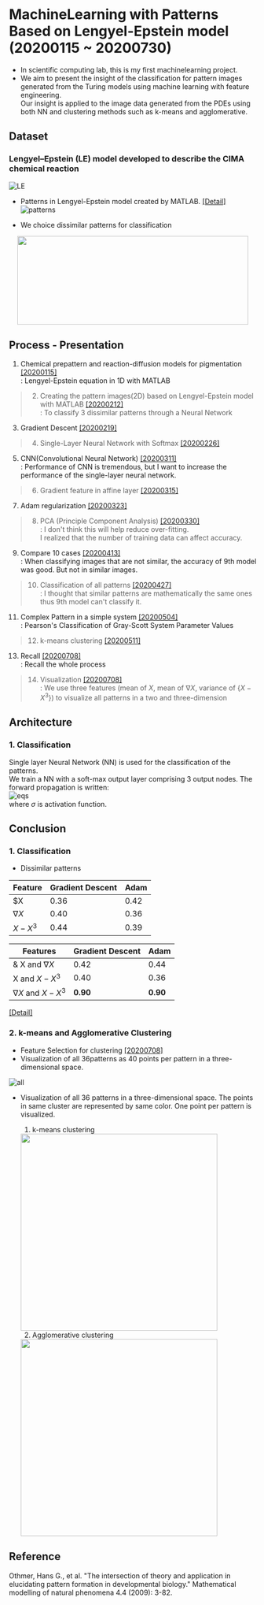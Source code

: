 # MachineLearning with Patterns Based on Lengyel-Epstein model (20200115 ~ 20200730)
- In scientific computing lab, this is my first machinelearning project.  
- We aim to present the insight of the classification for pattern images generated from the Turing models using machine learning with feature engineering.  
Our insight is applied to the image data generated from the PDEs using both NN and clustering methods such as k-means and agglomerative.  

## Dataset
### Lengyel–Epstein (LE) model developed to describe the CIMA chemical reaction
![LE](https://github.com/OH-Seoyoung/MachineLearning_with_Patterns_Based_on_Lengyel-Epstein_model/blob/master/MD_images/LE.png)  

- Patterns in Lengyel-Epstein model created by MATLAB. [[Detail]](https://github.com/OH-Seoyoung/MachineLearning_with_Patterns_Based_on_Lengyel-Epstein_model/tree/master/Lengyel-Epstein_patterns)  
![patterns](https://github.com/OH-Seoyoung/MachineLearning_with_Patterns_Based_on_Lengyel-Epstein_model/blob/master/MD_images/pattern.jpg)  

- We choice dissimilar patterns for classification

<center><img src="https://github.com/OH-Seoyoung/MachineLearning_with_Patterns_Based_on_Lengyel-Epstein_model/blob/master/MD_images/dissimilar_patterns.jpg" width="470" height="180"></center>

## Process - Presentation
1. Chemical prepattern and reaction-diffusion models for pigmentation [[20200115]](https://github.com/OH-Seoyoung/MachineLearning_with_Patterns_Based_on_Lengyel-Epstein_model/blob/master/Presentation/1.%2020200115.pdf)  
    : Lengyel-Epstein equation in 1D with MATLAB  
      
> 2. Creating the pattern images(2D) based on Lengyel-Epstein model with MATLAB [[20200212]](https://github.com/OH-Seoyoung/MachineLearning_with_Patterns_Based_on_Lengyel-Epstein_model/blob/master/Presentation/2.%2020200212.pdf)  
    : To classify 3 dissimilar patterns through a Neural Network  
      
3. Gradient Descent [[20200219]](https://github.com/OH-Seoyoung/MachineLearning_with_Patterns_Based_on_Lengyel-Epstein_model/blob/master/Presentation/3.%2020200219.pdf)  
  
> 4. Single-Layer Neural Network with Softmax [[20200226]](https://github.com/OH-Seoyoung/MachineLearning_with_Patterns_Based_on_Lengyel-Epstein_model/blob/master/Presentation/4.%2020200226.pdf)  
  
5. CNN(Convolutional Neural Network) [[20200311]](https://github.com/OH-Seoyoung/MachineLearning_with_Patterns_Based_on_Lengyel-Epstein_model/blob/master/Presentation/5.%2020200311.pdf)  
    : Performance of CNN is tremendous, but I want to increase the performance of the single-layer neural network.  
      
> 6. Gradient feature in affine layer [[20200315]](https://github.com/OH-Seoyoung/MachineLearning_with_Patterns_Based_on_Lengyel-Epstein_model/blob/master/Presentation/6.%2020200315.pdf)  
  
7. Adam regularization [[20200323]](https://github.com/OH-Seoyoung/MachineLearning_with_Patterns_Based_on_Lengyel-Epstein_model/blob/master/Presentation/7.%2020200323.pdf)  
  
> 8. PCA (Principle Component Analysis) [[20200330]](https://github.com/OH-Seoyoung/MachineLearning_with_Patterns_Based_on_Lengyel-Epstein_model/blob/master/Presentation/8.%2020200330.pdf)  
    : I don't think this will help reduce over-fitting.  
I realized that the number of training data can affect accuracy.  
  
9. Compare 10 cases [[20200413]](https://github.com/OH-Seoyoung/MachineLearning_with_Patterns_Based_on_Lengyel-Epstein_model/blob/master/Presentation/9.%2020200413.pdf)  
    : When classifying images that are not similar, the accuracy of 9th model was good. But not in similar images.  
      
> 10. Classification of all patterns [[20200427]](https://github.com/OH-Seoyoung/MachineLearning_with_Patterns_Based_on_Lengyel-Epstein_model/blob/master/Presentation/10.%2020200427.pdf)  
    : I thought that similar patterns are mathematically the same ones thus 9th model can't classify it.  
      
11. Complex Pattern in a simple system [[20200504]](https://github.com/OH-Seoyoung/MachineLearning_with_Patterns_Based_on_Lengyel-Epstein_model/blob/master/Presentation/11.%2020200504.pdf)  
    : Pearson's Classification of Gray-Scott System Parameter Values  
      
> 12. k-means clustering [[20200511]](https://github.com/OH-Seoyoung/MachineLearning_with_Patterns_Based_on_Lengyel-Epstein_model/blob/master/Presentation/12.%2020200511.pdf)  

13. Recall [[20200708]](https://github.com/OH-Seoyoung/MachineLearning_with_Patterns_Based_on_Lengyel-Epstein_model/blob/master/Presentation/13.%2020200708.pdf)  
    : Recall the whole process

> 14. Visualization [[20200708]](https://github.com/OH-Seoyoung/MachineLearning_with_Patterns_Based_on_Lengyel-Epstein_model/blob/master/Presentation/14.%2020200715.pdf)  
    : We use three features (mean of $X$, mean of $\nabla X$, variance of {$X-X^3$}) to visualize all patterns in a two and three-dimension

## Architecture
### 1. Classification  
Single layer Neural Network (NN) is used for the classification of the patterns.  
We train a NN with a soft-max output layer comprising $3$ output nodes.
The forward propagation is written:  
![eqs](https://github.com/OH-Seoyoung/MachineLearning_with_Patterns_Based_on_Lengyel-Epstein_model/blob/master/MD_images/equations.png)  
where $\sigma$ is activation function.


## Conclusion
### 1. Classification  
- Dissimilar patterns 

|Feature|Gradient Descent|Adam|
|---|---|---|
|$X|0.36|0.42|
|$\nabla X$|0.40|0.36|
|$X-X^3$|0.44|0.39|

|Features|Gradient Descent|Adam|
|---|---|---|
|& X and $\nabla X$|0.42|0.44|
|X and $X-X^3$|0.40|0.36|
|$\nabla X$ and $X-X^3$|**0.90**|**0.90**|

[[Detail]](https://github.com/OH-Seoyoung/MachineLearning_with_Patterns_Based_on_Lengyel-Epstein_model/blob/master/Presentation/9.%2020200413.pdf)  

### 2. k-means and Agglomerative Clustering  
- Feature Selection for clustering [[20200708]](https://github.com/OH-Seoyoung/MachineLearning_with_Patterns_Based_on_Lengyel-Epstein_model/blob/master/Presentation/14.%2020200715.pdf)  
- Visualization of all 36patterns as 40 points per pattern in a three-dimensional space.

![all](https://github.com/OH-Seoyoung/MachineLearning_with_Patterns_Based_on_Lengyel-Epstein_model/blob/master/MD_images/vis_all.jpg)  

- Visualization of all 36 patterns in a three-dimensional space. The points in same cluster are represented by same color. One point per pattern is visualized.  
    1. k-means clustering  
    <img src="https://github.com/OH-Seoyoung/MachineLearning_with_Patterns_Based_on_Lengyel-Epstein_model/blob/master/MD_images/kmeans.jpg" width="400" height="400">  
    
    2. Agglomerative clustering  
    <img src="https://github.com/OH-Seoyoung/MachineLearning_with_Patterns_Based_on_Lengyel-Epstein_model/blob/master/MD_images/agg.jpg" width="400" height="400">  

## Reference
Othmer, Hans G., et al. "The intersection of theory and application in elucidating pattern formation in developmental biology." Mathematical modelling of natural phenomena 4.4 (2009): 3-82.
